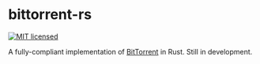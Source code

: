 # bittorrent-rs
[![MIT licensed](https://img.shields.io/badge/license-MIT-blue.svg)](./LICENSE)

A fully-compliant implementation of [BitTorrent](https://www.bittorrent.org/) in Rust.
Still in development.
